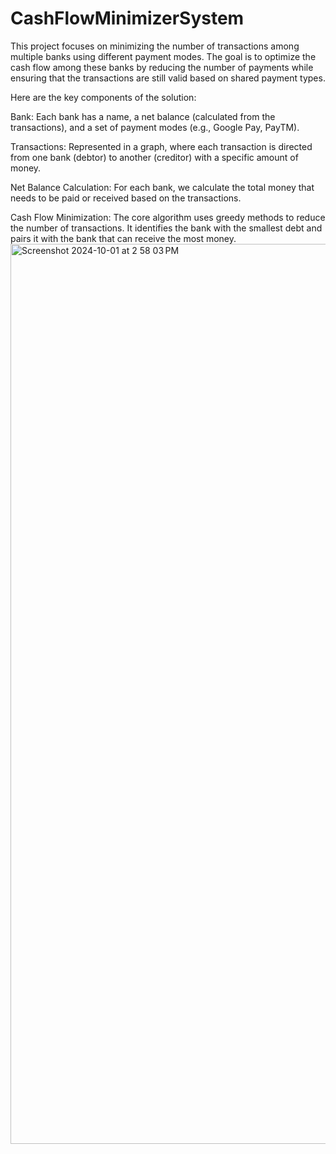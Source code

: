 # CashFlowMinimizerSystem


This project focuses on minimizing the number of transactions among multiple banks using different payment modes. The goal is to optimize the cash flow among these banks by reducing the number of payments while ensuring that the transactions are still valid based on shared payment types.

Here are the key components of the solution:

Bank: Each bank has a name, a net balance (calculated from the transactions), and a set of payment modes (e.g., Google Pay, PayTM).

Transactions: Represented in a graph, where each transaction is directed from one bank (debtor) to another (creditor) with a specific amount of money.

Net Balance Calculation: For each bank, we calculate the total money that needs to be paid or received based on the transactions.

Cash Flow Minimization: The core algorithm uses greedy methods to reduce the number of transactions. It identifies the bank with the smallest debt and pairs it with the bank that can receive the most money.
<img width="1440" alt="Screenshot 2024-10-01 at 2 58 03 PM" src="https://github.com/user-attachments/assets/cc5a8168-73cb-44d6-83ef-f31c568743c3">
